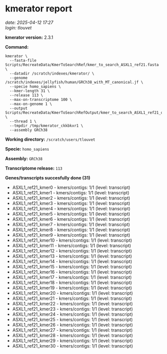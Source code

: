 # kmerator report
*date: 2025-04-12 17:27*  
*login: tlouvet*

**kmerator version:** 2.3.1

**Command:**

```
kmerator \
  --fasta-file Scripts/RecreateData/KmerToSearchRef/kmer_to_search_ASXL1_ref21.fasta \
  --datadir /scratch/indexes/kmerator/ \
  --genome /scratch/indexes/jellyfish/human/GRCh38_with_MT_canonical.jf \
  --specie homo_sapiens \
  --kmer-length 31 \
  --release 113 \
  --max-on-transcriptome 100 \
  --max-on-genome 1 \
  --output Scripts/RecreateData/KmerToSearchRefOutput/kmer_to_search_ASXL1_ref21_output \
  --thread 1 \
  --tmpdir /tmp/kmerator_ckkbkxr1 \
  --assembly GRCh38
```

**Working directory:** `/scratch/users/tlouvet`

**Specie:** `homo_sapiens`

**Assembly:** `GRCh38`

**Transcriptome release:** `113`

**Genes/transcripts succesfully done (31)**

- ASXL1_ref21_kmer0 - kmers/contigs: 1/1 (level: transcript)
- ASXL1_ref21_kmer1 - kmers/contigs: 1/1 (level: transcript)
- ASXL1_ref21_kmer2 - kmers/contigs: 1/1 (level: transcript)
- ASXL1_ref21_kmer3 - kmers/contigs: 1/1 (level: transcript)
- ASXL1_ref21_kmer4 - kmers/contigs: 1/1 (level: transcript)
- ASXL1_ref21_kmer5 - kmers/contigs: 1/1 (level: transcript)
- ASXL1_ref21_kmer6 - kmers/contigs: 1/1 (level: transcript)
- ASXL1_ref21_kmer7 - kmers/contigs: 1/1 (level: transcript)
- ASXL1_ref21_kmer8 - kmers/contigs: 1/1 (level: transcript)
- ASXL1_ref21_kmer9 - kmers/contigs: 1/1 (level: transcript)
- ASXL1_ref21_kmer10 - kmers/contigs: 1/1 (level: transcript)
- ASXL1_ref21_kmer11 - kmers/contigs: 1/1 (level: transcript)
- ASXL1_ref21_kmer12 - kmers/contigs: 1/1 (level: transcript)
- ASXL1_ref21_kmer13 - kmers/contigs: 1/1 (level: transcript)
- ASXL1_ref21_kmer14 - kmers/contigs: 1/1 (level: transcript)
- ASXL1_ref21_kmer15 - kmers/contigs: 1/1 (level: transcript)
- ASXL1_ref21_kmer16 - kmers/contigs: 1/1 (level: transcript)
- ASXL1_ref21_kmer17 - kmers/contigs: 1/1 (level: transcript)
- ASXL1_ref21_kmer18 - kmers/contigs: 1/1 (level: transcript)
- ASXL1_ref21_kmer19 - kmers/contigs: 1/1 (level: transcript)
- ASXL1_ref21_kmer20 - kmers/contigs: 1/1 (level: transcript)
- ASXL1_ref21_kmer21 - kmers/contigs: 1/1 (level: transcript)
- ASXL1_ref21_kmer22 - kmers/contigs: 1/1 (level: transcript)
- ASXL1_ref21_kmer23 - kmers/contigs: 1/1 (level: transcript)
- ASXL1_ref21_kmer24 - kmers/contigs: 1/1 (level: transcript)
- ASXL1_ref21_kmer25 - kmers/contigs: 1/1 (level: transcript)
- ASXL1_ref21_kmer26 - kmers/contigs: 1/1 (level: transcript)
- ASXL1_ref21_kmer27 - kmers/contigs: 1/1 (level: transcript)
- ASXL1_ref21_kmer28 - kmers/contigs: 1/1 (level: transcript)
- ASXL1_ref21_kmer29 - kmers/contigs: 1/1 (level: transcript)
- ASXL1_ref21_kmer30 - kmers/contigs: 1/1 (level: transcript)
